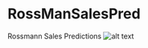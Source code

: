 # RossManSalesPred
Rossmann Sales Predictions 
![alt text](https://github.com/[charlleskleber]/[RossmannnSalesPred]/blob/[main]/tabela%20raw.png?raw=true)

